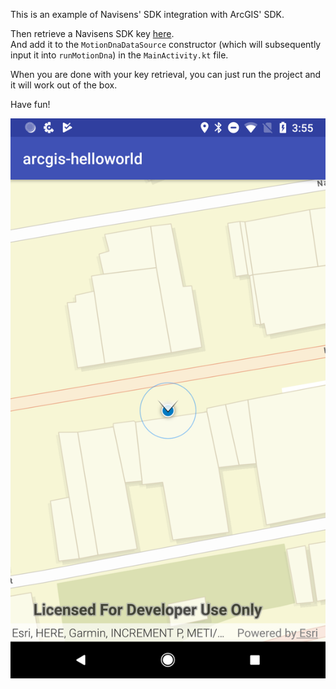 
This is an example of Navisens' SDK integration with ArcGIS' SDK.

Then retrieve a Navisens SDK key [here](https://navisens.com/).  
And add it to the `MotionDnaDataSource` constructor (which will subsequently input it into `runMotionDna`)
in the `MainActivity.kt` file.

When you are done with your key retrieval, you can just run the project and it will work out of the box.

Have fun!

![Scheme](arcgis_android_viz.png)

